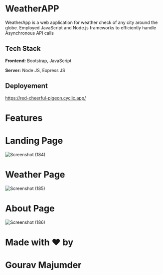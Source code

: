 # WeatherAPP

WeatherApp is a web application for weather check of any city around the globe.
Employed JavaScript and Node.js frameworks to efficiently handle Asynchronous API calls
## Tech Stack

**Frontend:** Bootstrap, JavaScript

**Server:** Node JS, Express JS

## Deployement
https://red-cheerful-pigeon.cyclic.app/

# Features

# Landing Page
![Screenshot (184)](https://github.com/gouravmajumder2102/WeatherAPP/assets/87554983/634cff0b-761f-4337-bc37-4f4d4b6d9a4b)

# Weather Page
![Screenshot (185)](https://github.com/gouravmajumder2102/WeatherAPP/assets/87554983/e83e58c4-740f-4d50-b1d5-2dfb6b87de43)

# About Page
![Screenshot (186)](https://github.com/gouravmajumder2102/WeatherAPP/assets/87554983/36779cc0-c8b1-4d33-82ab-3307908a74f7)

# Made with ❤️ by
# Gourav Majumder
